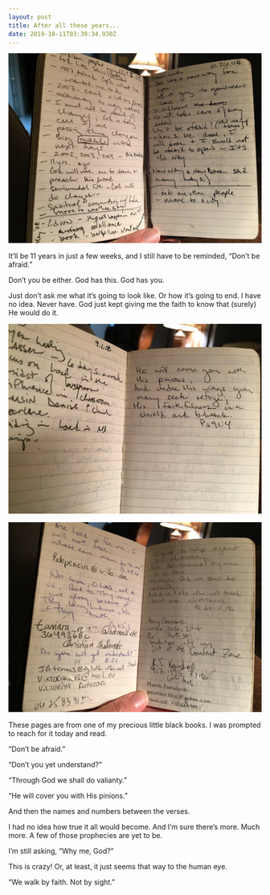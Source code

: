 ```yaml
---
layout: post
title: After all these years...
date: 2019-10-11T03:39:34.930Z
---
```

![](/assets/uploads/d46c992e-6143-4178-8b93-5f9ef2c3d92c.jpeg)

It’ll be 11 years in just a few weeks, and I still have to be reminded, “Don’t be afraid.”

Don’t you be either. God has this. God has you.

Just don’t ask me what it’s going to look like. Or how it’s going to end. I have no idea. Never have. God just kept giving me the faith to know that (surely) He would do it. 

![](/assets/uploads/f80e83f6-71c8-4009-8729-cc67d49754e7.jpeg)

![](/assets/uploads/f2ff25b9-e799-4dec-ab88-9ba418f63bee.jpeg)

These pages are from one of my precious little black books. I was prompted to reach for it today and read. 

“Don’t be afraid.”

“Don’t you yet understand?”

“Through God we shall do valianty.”

“He will cover you with His pinions.”

And then the names and numbers between the verses. 

I had no idea how true it all would become. And I’m sure there’s more. Much more. A few of those prophecies are yet to be.

I’m still asking, “Why me, God?”

This is crazy! Or, at least, it just seems that way to the human eye.

“We walk by faith. Not by sight.”
